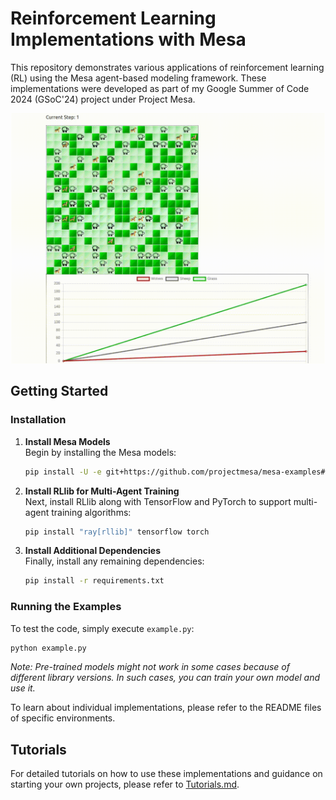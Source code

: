 # Reinforcement Learning Implementations with Mesa

This repository demonstrates various applications of reinforcement learning (RL) using the Mesa agent-based modeling framework. These implementations were developed as part of my Google Summer of Code 2024 (GSoC'24) project under Project Mesa.

<p align="center">
<img src="wolf_sheep/resources/wolf_sheep.gif" width="500" height="400">
</p>

## Getting Started

### Installation

1. **Install Mesa Models**  
   Begin by installing the Mesa models:

   ```bash
   pip install -U -e git+https://github.com/projectmesa/mesa-examples#egg=mesa-models
   ```

2. **Install RLlib for Multi-Agent Training**  
   Next, install RLlib along with TensorFlow and PyTorch to support multi-agent training algorithms:

   ```bash
   pip install "ray[rllib]" tensorflow torch
   ```

3. **Install Additional Dependencies**  
   Finally, install any remaining dependencies:

   ```bash
   pip install -r requirements.txt
   ```

### Running the Examples

To test the code, simply execute `example.py`:

```bash
python example.py
```

*Note: Pre-trained models might not work in some cases because of different library versions. In such cases, you can train your own model and use it.*

To learn about individual implementations, please refer to the README files of specific environments.


## Tutorials

For detailed tutorials on how to use these implementations and guidance on starting your own projects, please refer to [Tutorials.md](./Tutorials.md).
